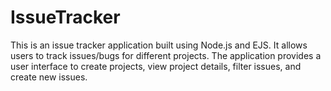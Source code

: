 # IssueTracker
This is an issue tracker application built using Node.js and EJS. It allows users to track issues/bugs for different projects. The application provides a user interface to create projects, view project details, filter issues, and create new issues.
